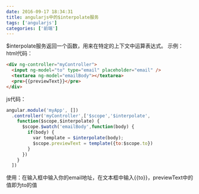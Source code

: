 ```yaml
---
date: 2016-09-17 18:34:31
title: angularjs中的$interpolate服务
tags: ['angularjs']
categories: ['前端']
---
```

$interpolate服务返回一个函数，用来在特定的上下文中运算表达式。
示例：
html代码：

```html
<div ng-controller="myController">  
  <input ng-model="to" type="email" placeholder="email" />  
  <textarea ng-model="emailBody"></textarea>  
  <pre>{{previewText}}</pre>  
</div>  
```
js代码：
```javascript
angular.module('myApp', [])  
  .controller('myController',['$scope','$interpolate',  
    function($scope,$interpolate) {  
      $scope.$watch('emailBody',function(body) {  
        if(body) {  
          var template = $interpolate(body);  
          $scope.previewText = template({to:$scope.to})  
        }  
      })  
    }  
  ])  
```
使用：在输入框中输入你的email地址，在文本框中输入{{to}}，previewText中的值即为to的值
